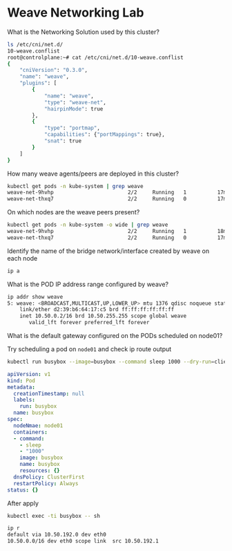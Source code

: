 # Weave Networking Lab

What is the Networking Solution used by this cluster?
```bash
ls /etc/cni/net.d/
10-weave.conflist
root@controlplane:~# cat /etc/cni/net.d/10-weave.conflist
{
    "cniVersion": "0.3.0",
    "name": "weave",
    "plugins": [
        {
            "name": "weave",
            "type": "weave-net",
            "hairpinMode": true
        },
        {
            "type": "portmap",
            "capabilities": {"portMappings": true},
            "snat": true
        }
    ]
}
```
How many weave agents/peers are deployed in this cluster?

```bash
kubectl get pods -n kube-system | grep weave
weave-net-9hvhp                        2/2     Running   1          17m
weave-net-thxq7                        2/2     Running   0          17m
```

On which nodes are the weave peers present?
```bash
kubectl get pods -n kube-system -o wide | grep weave
weave-net-9hvhp                        2/2     Running   1          18m   10.19.148.9    controlplane   <none>           <none>
weave-net-thxq7                        2/2     Running   0          17m   10.19.148.12   node01         <none>           <none>
```

Identify the name of the bridge network/interface created by weave on each node
```bash
ip a
```
What is the POD IP address range configured by weave?
```bash
ip addr show weave
5: weave: <BROADCAST,MULTICAST,UP,LOWER_UP> mtu 1376 qdisc noqueue state UP group default qlen 1000
    link/ether d2:39:b6:64:17:c5 brd ff:ff:ff:ff:ff:ff
    inet 10.50.0.2/16 brd 10.50.255.255 scope global weave
       valid_lft forever preferred_lft forever
```

What is the default gateway configured on the PODs scheduled on node01?



Try scheduling a pod on `node01` and check ip route output

```bash
kubectl run busybox --image=busybox --command sleep 1000 --dry-run=client -o yaml > pod.yaml
```
```yaml
apiVersion: v1
kind: Pod
metadata:
  creationTimestamp: null
  labels:
    run: busybox
  name: busybox
spec:
  nodeNmae: node01
  containers:
  - command:
    - sleep
    - "1000"
    image: busybox
    name: busybox
    resources: {}
  dnsPolicy: ClusterFirst
  restartPolicy: Always
status: {}
```
After apply
```bash
kubectl exec -ti busybox -- sh
```
```bash
ip r
default via 10.50.192.0 dev eth0 
10.50.0.0/16 dev eth0 scope link  src 10.50.192.1 
```